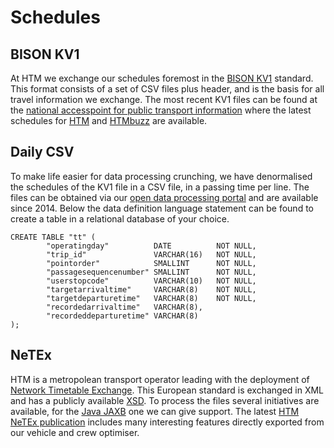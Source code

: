 # Schedules

## BISON KV1

At HTM we exchange our schedules foremost in the [BISON KV1](http://bison.connekt.nl/standaarden/) standard. This format consists of a set of CSV files plus header, and is the basis for all travel information we exchange. The most recent KV1 files can be found at the [national accesspoint for public transport information](https://ndovloket.nl/) where the latest schedules for [HTM](http://data.ndovloket.nl/htm/) and [HTMbuzz](http://data.ndovloket.nl/htmbuzz/) are available.

## Daily CSV 

To make life easier for data processing crunching, we have denormalised the schedules of the KV1 file in a CSV file, in a passing time per line. The files can be obtained via our [open data processing portal](http://bigdata.openebs.nl/raw/) and are available since 2014. Below the data definition language statement can be found to create a table in a relational database of your choice. 
```
CREATE TABLE "tt" (
        "operatingday"          DATE          NOT NULL,
        "trip_id"               VARCHAR(16)   NOT NULL,
        "pointorder"            SMALLINT      NOT NULL,
        "passagesequencenumber" SMALLINT      NOT NULL,
        "userstopcode"          VARCHAR(10)   NOT NULL,
        "targetarrivaltime"     VARCHAR(8)    NOT NULL,
        "targetdeparturetime"   VARCHAR(8)    NOT NULL,
        "recordedarrivaltime"   VARCHAR(8),
        "recordeddeparturetime" VARCHAR(8)
);
```

## NeTEx

HTM is a metropolean transport operator leading with the deployment of [Network Timetable Exchange](http://netex-cen.eu). This European standard is exchanged in XML and has a publicly available [XSD](https://github.com/NeTEx-CEN/NeTEx). To process the files several initiatives are available, for the [Java JAXB](https://github.com/entur/netex-java-model/) one we can give support. The latest [HTM NeTEx publication](http://data.ndovloket.nl/netex/htm/) includes many interesting features directly exported from our vehicle and crew optimiser.
